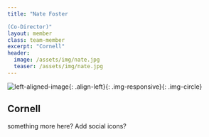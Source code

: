 ```yaml
---
title: "Nate Foster 

(Co-Director)"
layout: member
class: team-member
excerpt: "Cornell"
header:
  image: /assets/img/nate.jpg 
  teaser: /assets/img/nate.jpg
---
```

![left-aligned-image](../../assets/img/nate.jpg){: .align-left}{: .img-responsive}{: .img-circle} 
## Cornell
something more here? Add social icons?
